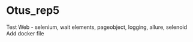 # Otus_rep5
Test Web - selenium, wait elements, pageobject, logging, allure, selenoid
Add docker file
